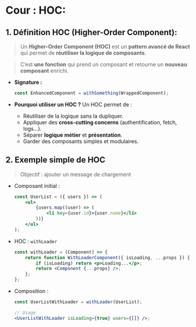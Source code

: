 # Cour : **HOC:**

## 1. **Définition HOC (Higher-Order Component):**

> Un **Higher-Order Component (HOC)** est un **pattern avancé de React** qui permet de **réutiliser la logique de composants**.

> C’est **une fonction** qui prend un composant et retourne un **nouveau composant** enrichi.

-   **Signature :**

    ```jsx
    const EnhancedComponent = withSomething(WrappedComponent);
    ```

-   **Pourquoi utiliser un HOC ?** Un HOC permet de :

    -   Réutiliser de la logique sans la dupliquer.
    -   Appliquer des **cross-cutting concerns** (authentification, fetch, logs…).
    -   Séparer **logique métier** et **présentation**.
    -   Garder des composants simples et modulaires.

## 2. **Exemple simple de HOC**

> Objectif : ajouter un message de chargement

-   Composant initial :

    ```jsx
    const UserList = ({ users }) => (
    	<ul>
    		{users.map((user) => (
    			<li key={user.id}>{user.name}</li>
    		))}
    	</ul>
    );
    ```

-   HOC : `withLoader`

    ```jsx
    const withLoader = (Component) => {
    	return function WithLoaderComponent({ isLoading, ...props }) {
    		if (isLoading) return <p>Loading...</p>;
    		return <Component {...props} />;
    	};
    };
    ```

-   Composition :

    ```jsx
    const UserListWithLoader = withLoader(UserList);

    // Usage
    <UserListWithLoader isLoading={true} users={[]} />;
    ```
